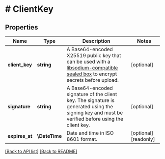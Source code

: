 # # ClientKey

## Properties

Name | Type | Description | Notes
------------ | ------------- | ------------- | -------------
**client_key** | **string** | A Base64-encoded X25519 public key that can be used with a [libsodium-compatible sealed box](https://libsodium.gitbook.io/doc/public-key_cryptography/sealed_boxes) to encrypt secrets before upload. | [optional] 
**signature** | **string** | A Base64-encoded signature of the client key. The signature is generated using the signing key and must be verified before using the client key. | [optional] 
**expires_at** | **\DateTime** | Date and time in ISO 8601 format. | [optional] [readonly] 


[[Back to API list]](../../README.md#endpoints) [[Back to README]](../../README.md)
